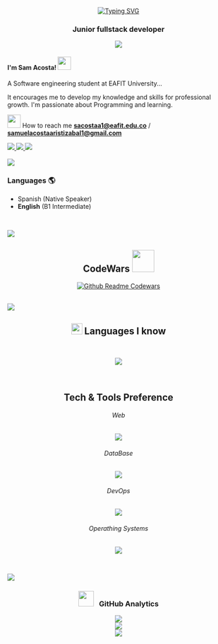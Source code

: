 <div align="center">
  
[![Typing SVG](https://readme-typing-svg.herokuapp.com?font=Fira+Code&pause=1000&width=435&lines=Hello%2C+welcome+to+my+Github+page;I'm+Sam;I'm+software+engineering)](https://git.io/typing-svg)

<h3 align="center">Junior fullstack developer</h3>

[![](https://visitcount.itsvg.in/api?id=itssam0&icon=0&color=0)](https://visitcount.itsvg.in)

</div>

#### I'm Sam Acosta! <img src="https://media.giphy.com/media/hvRJCLFzcasrR4ia7z/giphy.gif" width="30px">


A Software engineering student at EAFIT University...                     

It encourages me to develop my
knowledge and skills for
professional growth. I'm passionate about
Programming and learning.

 <img src="https://cultofthepartyparrot.com/parrots/hd/60fpsparrot.gif" width="30" height="30"/>  How to reach me **sacostaa1@eafit.edu.co** / **samuelacostaaristizabal1@gmail.com**

<div align="center">



</div>

  <a href="#">
    <img src="https://skillicons.dev/icons?i=discord" />
  </a>
  <a href="https://www.instagram.com/sam.acos?utm_source=ig_web_button_share_sheet&igsh=ZDNlZDc0MzIxNw==">
    <img src="https://skillicons.dev/icons?i=instagram" />
  </a>
  <a href="https://www.linkedin.com/in/samuel-acosta-aristiz%C3%A1bal-a71b6324b/">
    <img src="https://skillicons.dev/icons?i=linkedin" />
  </a>


<br>
<br>
<img src="https://user-images.githubusercontent.com/73097560/115834477-dbab4500-a447-11eb-908a-139a6edaec5c.gif">

### Languages 🌎
- Spanish (Native Speaker)
- **English** (B1 Intermediate)

<br>

<img src="https://user-images.githubusercontent.com/73097560/115834477-dbab4500-a447-11eb-908a-139a6edaec5c.gif"><br>

<div align="center">
 
<h2> CodeWars  <img src="https://media.giphy.com/media/WUlplcMpOCEmTGBtBW/giphy.gif" width="50px"></h2>
 </div>
 
<div align="center">
  <a href="https://www.codewars.com/users/itssam0">
    <img src="https://codewars-stats-ignacio-cuadra.vercel.app/?username=itssam0&theme=dark" alt="Github Readme Codewars" />
  </a>
</div>

<br>

<img src="https://user-images.githubusercontent.com/73097560/115834477-dbab4500-a447-11eb-908a-139a6edaec5c.gif"><br>

<div align="center">
<h2><img src="https://media2.giphy.com/media/QssGEmpkyEOhBCb7e1/giphy.gif?cid=ecf05e47a0n3gi1bfqntqmob8g9aid1oyj2wr3ds3mg700bl&rid=giphy.gif" width ="25"> Languages I know</h2>
 </div>
 <br>
<p align="center">
  <a href="">
    <img src="https://skillicons.dev/icons?i=c,cs,cpp,,js,ts,,py,php,r" />
  </a>
</p>
<br>

<div align="center">
<h2>Tech & Tools Preference</h2>
 </div>
 
 <div align="center">
<h6>Web</h6>
 </div>
 
 <p align="center">
  <a href="">
    <img src="https://skillicons.dev/icons?i=react,django,flutter,nodejs,angular,,html,css,sass,,bootstrap" />
  </a>
</p>

  <div align="center">
<h6>DataBase</h6>
 </div>

<p align="center">
  <a href="">
    <img src="https://skillicons.dev/icons?i=mysql,mongodb,postgres,sqlite" />
  </a>
</p>


 <div align="center">
<h6>DevOps</h6>
 </div>

 <p align="center">
  <a href="">
    <img src="https://skillicons.dev/icons?i=gcp,aws,azure" />
  </a>
</p>
 
<div align="center">
<h6>Operathing Systems</h6>
 </div>

 <p align="center">
  <a href="">
    <img src="https://skillicons.dev/icons?i=linux,,windows,,mint" />
  </a>
</p>

<br>

<img src="https://user-images.githubusercontent.com/73097560/115834477-dbab4500-a447-11eb-908a-139a6edaec5c.gif"><br>

<div align="center">
<h3><img src="https://media.giphy.com/media/iY8CRBdQXODJSCERIr/giphy.gif" width="35"> &nbsp; GitHub Analytics</h3>
 </div>
<div align="center">

![](https://github-readme-stats.vercel.app/api?username=itssam0&theme=dark&hide_border=true&include_all_commits=false&count_private=false)<br/>
![](https://github-readme-streak-stats.herokuapp.com/?user=itssam0&theme=dark&hide_border=true)<br/>
![](https://github-readme-stats.vercel.app/api/top-langs/?username=itssam0&theme=dark&hide_border=true&include_all_commits=false&count_private=false&layout=compact)





</div>






